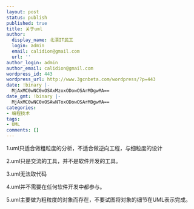 ```yaml
---
layout: post
status: publish
published: true
title: 关于uml
author:
  display_name: 北漂IT民工
  login: admin
  email: calidion@gmail.com
  url: ''
author_login: admin
author_email: calidion@gmail.com
wordpress_id: 443
wordpress_url: http://www.3gcnbeta.com/wordpress/?p=443
date: !binary |-
  MjAxMC0wNC0xOSAxMzoxODowOSArMDgwMA==
date_gmt: !binary |-
  MjAxMC0wNC0xOSAwNToxODowOSArMDgwMA==
categories:
- 编程技术
tags:
- UML
comments: []
---
```

<p>1.uml只适合做粗粒度的分析，不适合做逆向工程，与细粒度的设计</p>
<p>2.uml只是交流的工具，并不是软件开发的工具。</p>
<p>3.uml无法取代码</p>
<p>4.uml并不需要在任何软件开发中都参与。</p>
<p>5.uml主要做为粗粒度的对象而存在，不要试图将对象的细节在UML表示完成。</p>
